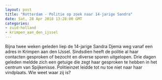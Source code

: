 ```yaml
---
layout: post
title: "Rotterdam - Politie op zoek naar 14-jarige Sandra"
date: Sat, 28 Apr 2018 13:28:00 GMT
categories: 
- zuid-holland 
- krimpen_aan_den_ijssel 
---
```


Bijna twee weken geleden liep de 14-jarige Sandra Djema weg vanaf een adres in Krimpen aan den IJssel. Sindsdien heeft de politie al haar contacten gesproken of bezocht en diverse sporen uitgelopen. Drie dagen geleden meldde zich een getuige die zegt haar gesproken te hebben in het centrum van Spijkenisse. Politieinzet leidde tot nu toe niet naar haar vindplaats. Wie weet waar zij is?
